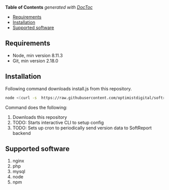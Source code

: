 <!-- START doctoc generated TOC please keep comment here to allow auto update -->
<!-- DON'T EDIT THIS SECTION, INSTEAD RE-RUN doctoc TO UPDATE -->
**Table of Contents**  *generated with [DocToc](https://github.com/thlorenz/doctoc)*

- [Requirements](#requirements)
- [Installation](#installation)
- [Supported software](#supported-software)

<!-- END doctoc generated TOC please keep comment here to allow auto update -->

## Requirements
- Node, min version 8.11.3
- Git, min version 2.18.0

## Installation
Following command downloads install.js from this repository.
```sh
node <(curl -s  https://raw.githubusercontent.com/optimistdigital/softreport-linux-client/master/install.js)
```
Command does the following:
1. Downloads this repository
2. TODO: Starts interactive CLI to setup config
3. TODO: Sets up cron to periodically send version data to SoftReport backend

## Supported software

1. nginx
2. php
3. mysql
4. node
5. npm